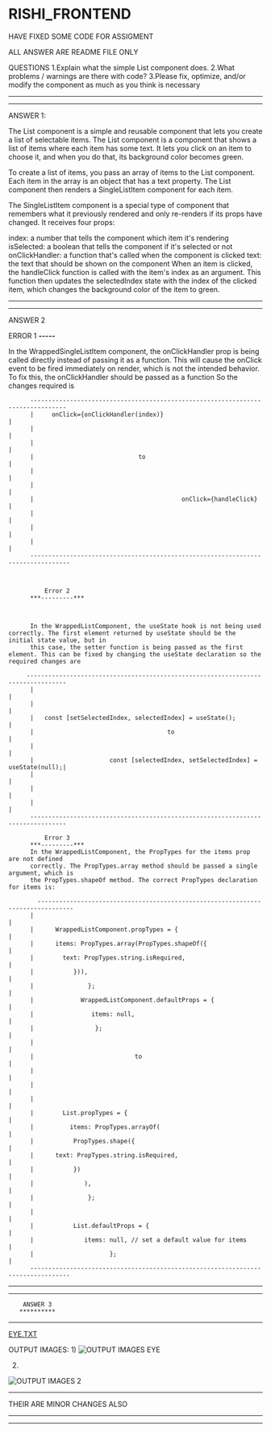 # RISHI_FRONTEND
HAVE FIXED SOME CODE FOR ASSIGMENT

ALL ANSWER ARE README FILE ONLY

QUESTIONS
1.Explain what the simple List component does.
2.What problems / warnings are there with code?
3.Please fix, optimize, and/or modify the component as much as you think is necessary
_______________________________________________________________________________________________________________________________________________________________
_______________________________________________________________________________________________________________________________________________________________
ANSWER 1:

The List component is a simple and reusable component that lets you create a list of selectable items.
The List component is a component that shows a list of items where each item has some text. It lets you click on an item to choose it, and when you do that, its background color becomes green.

To create a list of items, you pass an array of items to the List component. Each item in the array is an object that has a text property. The List component then renders a SingleListItem component for each item.

The SingleListItem component is a special type of component that remembers what it previously rendered and only re-renders if its props have changed. It receives four props:

index: a number that tells the component which item it's rendering
isSelected: a boolean that tells the component if it's selected or not
onClickHandler: a function that's called when the component is clicked
text: the text that should be shown on the component
When an item is clicked, the handleClick function is called with the item's index as an argument. This function then updates the selectedIndex state with the index of the clicked item, which changes the background color of the item to green.
_______________________________________________________________________________________________________________________________________________________________
_______________________________________________________________________________________________________________________________________________________________
ANSWER 2

  ERROR 1
***-----***



In the WrappedSingleListItem component, the onClickHandler prop is being called directly instead of passing it as a function. This will cause the onClick event to be 
fired immediately on render, which is not the intended behavior. To fix this, the onClickHandler should be passed as a function So the changes required is



          --------------------------------------------------------------------------------
          |     onClick={onClickHandler(index)}                                           |
          |                                                                               |
          |                                                                               |
          |                             to                                               |
          |                                                                              |
          |                                                                              |
          |                                         onClick={handleClick}                |
          |                                                                              |
          |                                                                              |
          |                                                                              |
          ---------------------------------------------------------------------------------
          
          
          
              Error 2
          ***---------***
          
          
          
          In the WrappedListComponent, the useState hook is not being used correctly. The first element returned by useState should be the initial state value, but in
          this case, the setter function is being passed as the first element. This can be fixed by changing the useState declaration so the required changes are
          
         ---------------------------------------------------------------------------------
          |                                                                              |
          |                                                                              |
          |   const [setSelectedIndex, selectedIndex] = useState();                      |
          |                                     to                                       |
          |                                                                              |
          |                     const [selectedIndex, setSelectedIndex] = useState(null);|
          |                                                                              |
          |                                                                              |
          |                                                                              |
          --------------------------------------------------------------------------------
          
              Error 3
          ***---------***
          In the WrappedListComponent, the PropTypes for the items prop are not defined
          correctly. The PropTypes.array method should be passed a single argument, which is
          the PropTypes.shapeOf method. The correct PropTypes declaration for items is:
          
            --------------------------------------------------------------------------------
          |                                                                               |
          |      WrappedListComponent.propTypes = {                                       |
          |      items: PropTypes.array(PropTypes.shapeOf({                               |
          |        text: PropTypes.string.isRequired,                                     |
          |           })),                                                                |
          |               };                                                              |
          |             WrappedListComponent.defaultProps = {                             |
          |                items: null,                                                   |
          |                 };                                                            |
          |                                                                               |
          |                            to                                                 |
          |                                                                               |
          |                                                                               |
          |                                                                               |
          |        List.propTypes = {                                                     |
          |          items: PropTypes.arrayOf(                                            |
          |           PropTypes.shape({                                                   |
          |      text: PropTypes.string.isRequired,                                       |
          |           })                                                                  |
          |              ),                                                               |
          |               };                                                              |
          |                                                                               |
          |           List.defaultProps = {                                               |
          |              items: null, // set a default value for items                    |
          |                     };                                                        |
          ---------------------------------------------------------------------------------
          
 ____________________________________________________________________________________________________________________________________________________________________
 ______________________________________________________________________________________________________________________________________________________________________
        ANSWER 3
       **********
          
  ***********************************************************************************************************        
  
          
[EYE.TXT](https://github.com/ardent-rishi07/RISHI_FRONTEND/files/11303374/EYE.TXT)

OUTPUT IMAGES:
1)
![OUTPUT IMAGES EYE](https://user-images.githubusercontent.com/86317550/233833127-72fae3c4-8e66-4a75-b03b-63c1810956dd.jpg)

2)

![OUTPUT IMAGES 2](https://user-images.githubusercontent.com/86317550/233833140-34798e92-65a6-4b16-a456-6d5cdce9c52c.jpg)

  
  *******************************************
  
  THEIR ARE MINOR CHANGES ALSO 
  __________________________________________________________________________________________________________________________________________________________________
  __________________________________________________________________________________________________________________________________________________________________

